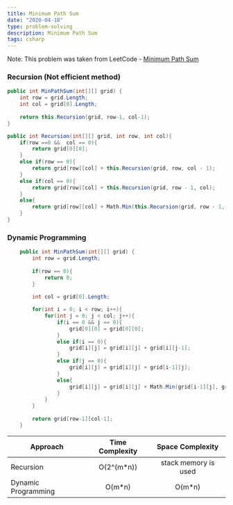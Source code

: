 ```yaml
---
title: Minimum Path Sum
date: "2020-04-18"
type: problem-solving
description: Minimum Path Sum
tags: csharp
---
```


Note: This problem was taken from LeetCode - [Minimum Path Sum](https://leetcode.com/problems/minimum-path-sum/)

### Recursion (Not efficient method)

```csharp
public int MinPathSum(int[][] grid) {
	int row = grid.Length;
	int col = grid[0].Length;
	
	return this.Recursion(grid, row-1, col-1);
}

public int Recursion(int[][] grid, int row, int col){
	if(row ==0 &&  col == 0){
		return grid[0][0];
	}
	else if(row == 0){
		return grid[row][col] + this.Recursion(grid, row, col - 1);
	}
	else if(col == 0){
		return grid[row][col] + this.Recursion(grid, row - 1, col);
	}
	else{
		return grid[row][col] + Math.Min(this.Recursion(grid, row - 1, col), this.Recursion(grid, row, col - 1));
	}
}
```

### Dynamic Programming

```csharp
    public int MinPathSum(int[][] grid) {
        int row = grid.Length;
        
        if(row == 0){
            return 0;
        }
        
        int col = grid[0].Length;

        for(int i = 0; i < row; i++){
            for(int j = 0; j < col; j++){
                if(i == 0 && j == 0){
                    grid[0][0] = grid[0][0];
                }
                else if(i == 0){
                    grid[i][j] = grid[i][j] + grid[i][j-1];
                }
                else if(j == 0){
                    grid[i][j] = grid[i][j] + grid[i-1][j];
                }
                else{
                    grid[i][j] = grid[i][j] + Math.Min(grid[i-1][j], grid[i][j-1]);
                }
            }
        }
        
        return grid[row-1][col-1];
    }
```

| Approach | Time Complexity | Space Complexity |
| ------------- |:-------------:| :-----:|
| Recursion | O(2^(m*n)) | stack memory is used |
| Dynamic Programming | O(m*n) | O(m*n) |
